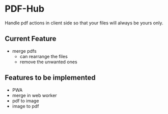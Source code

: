 # PDF-Hub

Handle pdf actions in client side so that your files will always be yours only.

## Current Feature

- merge pdfs
  - can rearrange the files
  - remove the unwanted ones

## Features to be implemented

- PWA
- merge in web worker
- pdf to image
- image to pdf
